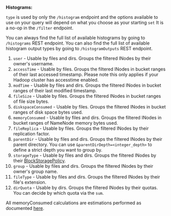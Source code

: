 **Histograms:**

`type` is used by only the `/histogram` endpoint and the options available to use on your query will depend on what you choose as your starting `set`
It is a no-op in the `/filter` endpoint.

You can always find the full list of available histograms by going to `/histograms` REST endpoint.
You can also find the full list of available histogram output types by going to `/histogramOutputs` REST endpoint.

1. `user` - Usable by files and dirs. Groups the filtered INodes by their owner's username.
2. `accessTime` - Usable by files. Groups the filtered INodes in bucket ranges of their last accessed timestamp. Please note this only applies if your Hadoop cluster has accesstime enabled.
3. `modTime` - Usable by files and dirs. Groups the filtered INodes in bucket ranges of their last modified timestamp.
4. `fileSize` - Usable by files. Groups the filtered INodes in bucket ranges of file size bytes.
5. `diskspaceConsumed` - Usable by files. Groups the filtered INodes in bucket ranges of disk space bytes used.
6. `memoryConsumed` - Usable by files and dirs. Groups the filtered INodes in bucket ranges of NameNode memory bytes used.
7. `fileReplica` - Usable by files. Groups the filtered INodes by their replication factor.
8. `parentDir` - Usable by files and dirs. Groups the filtered INodes by their parent directory. You can use `&parentDirDepth=<integer_depth>` to define a strict depth you want to group by.
9. `storageType` - Usable by files and dirs. Groups the filtered INodes by their [BlockStoragePolicy](https://hadoop.apache.org/docs/stable/hadoop-project-dist/hadoop-hdfs/ArchivalStorage.html#Storage_Types_and_Storage_Policies).
10. `group` - Usable by files and dirs. Groups the filtered INodes by their owner's group name.
11. `fileType` - Usable by files and dirs. Groups the filtered INodes by their file's extension.
12. `dirQuota` - Usable by dirs. Groups the filtered INodes by their quotas. You can decide by which quota via the `sum`.

All memoryConsumed calculations are estimations performed as documented [here](https://www.cloudera.com/documentation/enterprise/5-8-x/topics/admin_nn_memory_config.html).